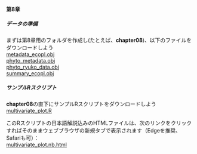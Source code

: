 #### 第8章
##### <b>データの準備</b>
まずは第8章用のフォルダを作成し(たとえば、<b>chapter08</b>)、以下のファイルをダウンロードしよう<br>
[metadata_ecopl.obj](../Robj/metadata_ecopl.obj)<br>
[phyto_metadata.obj](../Robj/phyto_metadata.obj)<br>
[phyto_ryuko_data.obj](../Robj/phyto_ryuko_data.obj)<br>
[summary_ecopl.obj](../Robj/summary_ecopl.obj)<br>


##### <b>サンプルRスクリプト</b>
<b>chapter08</b>の直下にサンプルRスクリプトをダウンロードしよう<br>
[multivariate_plot.R](./multivariate_plot.R)<br>

このRスクリプトの日本語解説込みのHTMLファイルは、次のリンクをクリックすればそのままウェブブラウザの新規タブで表示されます（Edgeを推奨、Safariも可）：<br>
<a href="./multivariate_plot.nb.html" target="_blank" rel="noopener noreferrer">multivariate_plot.nb.html</a><br>
